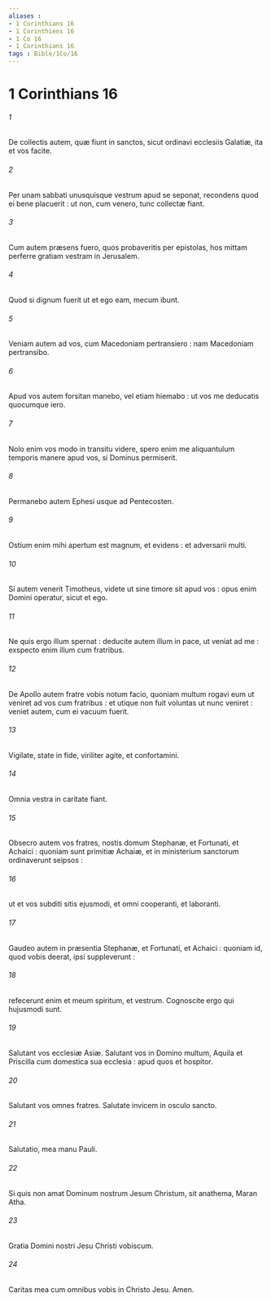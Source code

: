 ```yaml
---
aliases : 
- 1 Corinthians 16
- 1 Corinthiens 16
- 1 Co 16
- 1 Corinthians 16
tags : Bible/1Co/16
---
```


# 1 Corinthians 16

###### 1
De collectis autem, quæ fiunt in sanctos, sicut ordinavi ecclesiis Galatiæ, ita et vos facite.
###### 2
Per unam sabbati unusquisque vestrum apud se seponat, recondens quod ei bene placuerit : ut non, cum venero, tunc collectæ fiant.
###### 3
Cum autem præsens fuero, quos probaveritis per epistolas, hos mittam perferre gratiam vestram in Jerusalem.
###### 4
Quod si dignum fuerit ut et ego eam, mecum ibunt.
###### 5
Veniam autem ad vos, cum Macedoniam pertransiero : nam Macedoniam pertransibo.
###### 6
Apud vos autem forsitan manebo, vel etiam hiemabo : ut vos me deducatis quocumque iero.
###### 7
Nolo enim vos modo in transitu videre, spero enim me aliquantulum temporis manere apud vos, si Dominus permiserit.
###### 8
Permanebo autem Ephesi usque ad Pentecosten.
###### 9
Ostium enim mihi apertum est magnum, et evidens : et adversarii multi.
###### 10
Si autem venerit Timotheus, videte ut sine timore sit apud vos : opus enim Domini operatur, sicut et ego.
###### 11
Ne quis ergo illum spernat : deducite autem illum in pace, ut veniat ad me : exspecto enim illum cum fratribus.
###### 12
De Apollo autem fratre vobis notum facio, quoniam multum rogavi eum ut veniret ad vos cum fratribus : et utique non fuit voluntas ut nunc veniret : veniet autem, cum ei vacuum fuerit.
###### 13
Vigilate, state in fide, viriliter agite, et confortamini.
###### 14
Omnia vestra in caritate fiant.
###### 15
Obsecro autem vos fratres, nostis domum Stephanæ, et Fortunati, et Achaici : quoniam sunt primitiæ Achaiæ, et in ministerium sanctorum ordinaverunt seipsos :
###### 16
ut et vos subditi sitis ejusmodi, et omni cooperanti, et laboranti.
###### 17
Gaudeo autem in præsentia Stephanæ, et Fortunati, et Achaici : quoniam id, quod vobis deerat, ipsi suppleverunt :
###### 18
refecerunt enim et meum spiritum, et vestrum. Cognoscite ergo qui hujusmodi sunt.
###### 19
Salutant vos ecclesiæ Asiæ. Salutant vos in Domino multum, Aquila et Priscilla cum domestica sua ecclesia : apud quos et hospitor.
###### 20
Salutant vos omnes fratres. Salutate invicem in osculo sancto.
###### 21
Salutatio, mea manu Pauli.
###### 22
Si quis non amat Dominum nostrum Jesum Christum, sit anathema, Maran Atha.
###### 23
Gratia Domini nostri Jesu Christi vobiscum.
###### 24
Caritas mea cum omnibus vobis in Christo Jesu. Amen.
